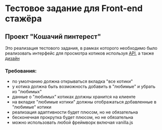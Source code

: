 # Тестовое задание для Front-end стажёра

## Проект "Кошачий пинтерест"

Это реализация тестового задания, в рамках которого необходимо было реализовать интерфейс для просмотра котиков используя [API](https://thecatapi.com), а также [дизайн](https://bit.ly/3utxaL2)

### Требования:

- по умолчанию должна открываться вкладка "все котики"
- у котика должна быть возможность добавить в "любимые" и убрать из "любимых"
- данные о "любимых" котиках должны хранится на клиенте
- на вкладке "любимые котики" должны отображаться добавленные в "любимые" котики
- реализация адаптивности будет плюсом, но не обязательна
- бесконечная прокрутка будет плюсом, но не обязательна
- можно использовать любой фреймворк включая vanilla.js
